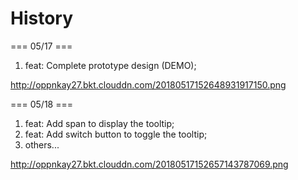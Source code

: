 # History

=== 05/17 ===

1. feat: Complete prototype design (DEMO);

http://oppnkay27.bkt.clouddn.com/20180517152648931917150.png

=== 05/18 ===

1. feat: Add span to display the tooltip;
2. feat: Add switch button to toggle the tooltip;
3. others...

http://oppnkay27.bkt.clouddn.com/20180517152657143787069.png